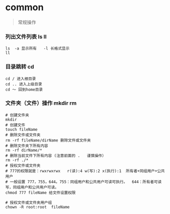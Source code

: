 # common
> 常规操作

### 列出文件列表 ls ll
```shell script
ls  -a 显示所有   -l 长格式显示
ll
```
### 目录跳转 cd
```shell script
cd / 进入根目录
cd .. 进入上级目录
cd ～ 回到home目录
```
### 文件夹（文件）操作 mkdir rm 
```shell script
# 创建文件夹
mkdir 
# 创建文件
touch fileName 
# 删除文件或文件夹
rm -rf fileName/dirName 删除文件或文件夹
# 删除文件夹下所有内容
rm -rf dirName/*  
# 删除当前文件下所有内容 (注意前面的 .   谨慎操作）
rm -rf ./*
# 授权文件或文件夹   
# 777的权限就是：rwxrwxrwx   r(读):4 w(写):2 x(执行):1  所有者+同组用户+公共用户 
# 一般设置 777，755，644。755：同组用户和公共用户可读可执行。  644：所有者可读写，同组用户和公共用户可读。
chmod 777 fileName 给文件设置权限

# 授权文件或文件夹用户组
chown -R root:root  fileName
```
